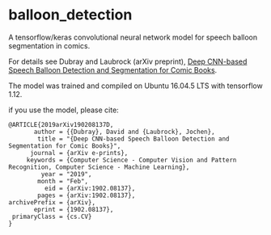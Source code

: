 # balloon_detection
A tensorflow/keras convolutional neural network model for speech balloon segmentation in comics.

For details see Dubray and Laubrock (arXiv preprint),
[Deep CNN-based Speech Balloon Detection and Segmentation for Comic Books](https://arxiv.org/abs/1902.08137).

The model was trained and compiled on Ubuntu 16.04.5 LTS with tensorflow 1.12.

if you use the model, please cite:

	@ARTICLE{2019arXiv190208137D,
		   author = {{Dubray}, David and {Laubrock}, Jochen},
			title = "{Deep CNN-based Speech Balloon Detection and Segmentation for Comic Books}",
		  journal = {arXiv e-prints},
		 keywords = {Computer Science - Computer Vision and Pattern Recognition, Computer Science - Machine Learning},
			 year = "2019",
			month = "Feb",
			  eid = {arXiv:1902.08137},
			pages = {arXiv:1902.08137},
	archivePrefix = {arXiv},
		   eprint = {1902.08137},
	 primaryClass = {cs.CV}
	}
